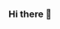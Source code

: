 ### Hi there 👋

<!--
**MileneRFerreira/MileneRFerreira** is a ✨ _special_ ✨ repository because its `README.md` (this file) appears on your GitHub profile.



- 🔭 I’m currently working on python full-stack jr position
- 🌱 I’m currently learning  ML, DL, NLP, Data Science and Cybersecurity path
- 👯 I’m looking to collaborate on machine learning projects of research or cybersecurity research 
- 🤔 I’m looking for help with cryptography
- 💬 Ask me about Computer Science and methods to speak different  idioms, like portuguese, english, spanish, italian and a little bit of japonese
- 📫 How to reach me: milenedarosaferreira@gmail.com 
- 😄 Pronouns: she/her
- ⚡ Fun fact: i can speak 4 different languagues
